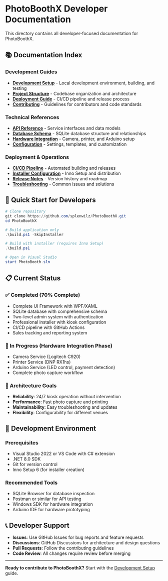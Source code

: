 # PhotoBoothX Developer Documentation

This directory contains all developer-focused documentation for PhotoBoothX.

## 📚 Documentation Index

### Development Guides
- **[Development Setup](development.md)** - Local development environment, building, and testing
- **[Project Structure](project-structure.md)** - Codebase organization and architecture
- **[Deployment Guide](deployment.md)** - CI/CD pipeline and release process
- **[Contributing](contributing.md)** - Guidelines for contributors and code standards

### Technical References
- **[API Reference](api-reference.md)** - Service interfaces and data models
- **[Database Schema](database-schema.md)** - SQLite database structure and relationships
- **[Hardware Integration](hardware-integration.md)** - Camera, printer, and Arduino setup
- **[Configuration](configuration.md)** - Settings, templates, and customization

### Deployment & Operations
- **[CI/CD Pipeline](ci-cd.md)** - Automated building and releases
- **[Installer Configuration](installer.md)** - Inno Setup and distribution
- **[Release Notes](release-notes.md)** - Version history and roadmap
- **[Troubleshooting](troubleshooting.md)** - Common issues and solutions

## 🚀 Quick Start for Developers

```powershell
# Clone repository
git clone https://github.com/splenwilz/PhotoBoothX.git
cd PhotoBoothX

# Build application only
.\build.ps1 -SkipInstaller

# Build with installer (requires Inno Setup)
.\build.ps1

# Open in Visual Studio
start PhotoBooth.sln
```

## 📋 Current Status

### ✅ Completed (70% Complete)
- Complete UI Framework with WPF/XAML
- SQLite database with comprehensive schema
- Two-level admin system with authentication
- Professional installer with kiosk configuration
- CI/CD pipeline with GitHub Actions
- Sales tracking and reporting system

### 🔄 In Progress (Hardware Integration Phase)
- Camera Service (Logitech C920)
- Printer Service (DNP RX1hs) 
- Arduino Service (LED control, payment detection)
- Complete photo capture workflow

### 🎯 Architecture Goals
- **Reliability**: 24/7 kiosk operation without intervention
- **Performance**: Fast photo capture and printing
- **Maintainability**: Easy troubleshooting and updates
- **Flexibility**: Configurability for different venues

## 🔧 Development Environment

### Prerequisites
- Visual Studio 2022 or VS Code with C# extension
- .NET 8.0 SDK
- Git for version control
- Inno Setup 6 (for installer creation)

### Recommended Tools
- SQLite Browser for database inspection
- Postman or similar for API testing
- Windows SDK for hardware integration
- Arduino IDE for hardware prototyping

## 📞 Developer Support

- **Issues**: Use GitHub Issues for bug reports and feature requests
- **Discussions**: GitHub Discussions for architecture and design questions  
- **Pull Requests**: Follow the contributing guidelines
- **Code Review**: All changes require review before merging

---

**Ready to contribute to PhotoBoothX?** Start with the [Development Setup](development.md) guide. 